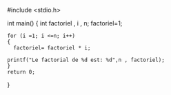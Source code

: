 #include <stdio.h>

int main()
{
    int factoriel , i , n;
    factoriel=1;

    for (i =1; i <=n; i++)
    {
      factoriel= factoriel * i;

    printf("Le factorial de %d est: %d",n , factoriel);
    }
    return 0; 
}

